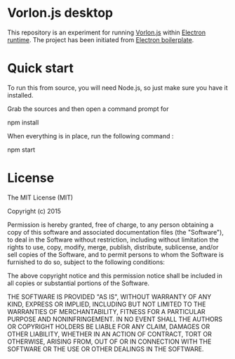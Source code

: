 Vorlon.js desktop
==============
This repository is an experiment for running [Vorlon.js](http://www.vorlonjs.com) within [Electron runtime](http://electron.atom.io). 
The project has been initiated from [Electron boilerplate](https://github.com/szwacz/electron-boilerplate).

# Quick start
To run this from source, you will need Node.js, so just make sure you have it installed.

Grab the sources and then open a command prompt for

npm install

When everything is in place, run the following command :

npm start


# License

The MIT License (MIT)

Copyright (c) 2015

Permission is hereby granted, free of charge, to any person obtaining a copy
of this software and associated documentation files (the "Software"), to deal
in the Software without restriction, including without limitation the rights
to use, copy, modify, merge, publish, distribute, sublicense, and/or sell
copies of the Software, and to permit persons to whom the Software is
furnished to do so, subject to the following conditions:

The above copyright notice and this permission notice shall be included in all
copies or substantial portions of the Software.

THE SOFTWARE IS PROVIDED "AS IS", WITHOUT WARRANTY OF ANY KIND, EXPRESS OR
IMPLIED, INCLUDING BUT NOT LIMITED TO THE WARRANTIES OF MERCHANTABILITY,
FITNESS FOR A PARTICULAR PURPOSE AND NONINFRINGEMENT. IN NO EVENT SHALL THE
AUTHORS OR COPYRIGHT HOLDERS BE LIABLE FOR ANY CLAIM, DAMAGES OR OTHER
LIABILITY, WHETHER IN AN ACTION OF CONTRACT, TORT OR OTHERWISE, ARISING FROM,
OUT OF OR IN CONNECTION WITH THE SOFTWARE OR THE USE OR OTHER DEALINGS IN THE
SOFTWARE.
